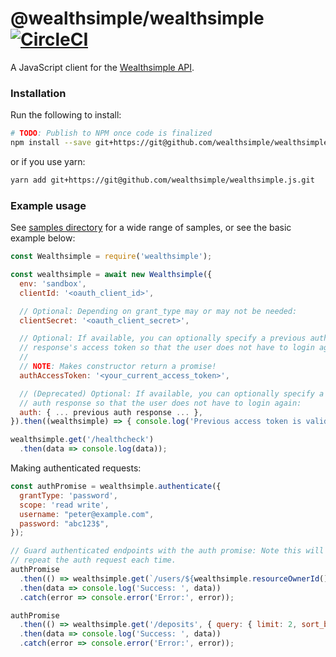 # @wealthsimple/wealthsimple [![CircleCI](https://circleci.com/gh/wealthsimple/wealthsimple.js.svg?style=svg&circle-token=588c9a24bda879ba0199d8ac005a3cc8dc5f39ba)](https://circleci.com/gh/wealthsimple/wealthsimple.js)

A JavaScript client for the [Wealthsimple API](https://developers.wealthsimple.com/).

### Installation

Run the following to install:

```sh
# TODO: Publish to NPM once code is finalized
npm install --save git+https://git@github.com/wealthsimple/wealthsimple.js.git
```

or if you use yarn:

```sh
yarn add git+https://git@github.com/wealthsimple/wealthsimple.js.git
```

### Example usage

See [samples directory](./samples) for a wide range of samples, or see the basic example below:

```js
const Wealthsimple = require('wealthsimple');

const wealthsimple = await new Wealthsimple({
  env: 'sandbox',
  clientId: '<oauth_client_id>',

  // Optional: Depending on grant_type may or may not be needed:
  clientSecret: '<oauth_client_secret>',

  // Optional: If available, you can optionally specify a previous auth
  // response's access token so that the user does not have to login again:
  //
  // NOTE: Makes constructor return a promise!
  authAccessToken: '<your_current_access_token>',

  // (Deprecated) Optional: If available, you can optionally specify a previous
  // auth response so that the user does not have to login again:
  auth: { ... previous auth response ... },
}).then((wealthsimple) => { console.log('Previous access token is valid and client is ready'); return wealthsimple; }); // .then() only needed if `authAccessToken` is set

wealthsimple.get('/healthcheck')
  .then(data => console.log(data));
```

Making authenticated requests:

```js
const authPromise = wealthsimple.authenticate({
  grantType: 'password',
  scope: 'read write',
  username: "peter@example.com",
  password: "abc123$",
});

// Guard authenticated endpoints with the auth promise: Note this will not
// repeat the auth request each time.
authPromise
  .then(() => wealthsimple.get(`/users/${wealthsimple.resourceOwnerId()}`))
  .then(data => console.log('Success: ', data))
  .catch(error => console.error('Error:', error));

authPromise
  .then(() => wealthsimple.get('/deposits', { query: { limit: 2, sort_by: 'amount', sort_order: 'desc' } }))
  .then(data => console.log('Success: ', data))
  .catch(error => console.error('Error:', error));
```
